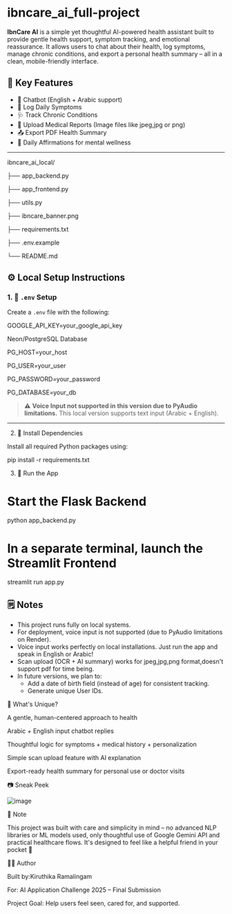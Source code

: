 # ibncare_ai_full-project
**IbnCare AI** is a simple yet thoughtful AI-powered health assistant built to provide gentle health support, symptom tracking, and emotional reassurance. It allows users to chat about their health, log symptoms, manage chronic conditions, and export a personal health summary – all in a clean, mobile-friendly interface.

## 🌟 Key Features

- 🤖 Chatbot (English + Arabic support)
- 📝 Log Daily Symptoms
- 🩺 Track Chronic Conditions
- 📑 Upload Medical Reports (Image files like jpeg,jpg or png)
- 📤 Export PDF Health Summary
- 🧘 Daily Affirmations for mental wellness

---


ibncare_ai_local/

├── app_backend.py

├── app_frontend.py

├── utils.py

├── ibncare_banner.png

├── requirements.txt

├── .env.example

└── README.md



## ⚙️ Local Setup Instructions

### 1. 📁 `.env` Setup

Create a `.env` file with the following:

GOOGLE_API_KEY=your_google_api_key

Neon/PostgreSQL Database

PG_HOST=your_host

PG_USER=your_user

PG_PASSWORD=your_password

PG_DATABASE=your_db 

> ⚠️ **Voice Input not supported in this version due to PyAudio limitations.** This local version supports text input (Arabic + English).

---
2. 🧪 Install Dependencies

Install all required Python packages using:

pip install -r requirements.txt


3. 🧠 Run the App

# Start the Flask Backend

python app_backend.py

# In a separate terminal, launch the Streamlit Frontend

streamlit run app.py

## 🗒️ Notes

- This project runs fully on local systems.
- For deployment, voice input is not supported (due to PyAudio limitations on Render).
- Voice input works perfectly on local installations. Just run the app and speak in English or Arabic!
- Scan upload (OCR + AI summary) works for jpeg,jpg,png format,doesn't support pdf for time being.
- In future versions, we plan to:
  - Add a date of birth field (instead of age) for consistent tracking.
  - Generate unique User IDs.
 
🚀 What's Unique?

A gentle, human-centered approach to health

Arabic + English input chatbot replies

Thoughtful logic for symptoms + medical history + personalization

Simple scan upload feature with AI explanation

Export-ready health summary for personal use or doctor visits


📷 Sneak Peek

![image](https://github.com/user-attachments/assets/0a28fee7-5671-4b10-8233-64879978a880)


🧠 Note

This project was built with care and simplicity in mind – no advanced NLP libraries or ML models used, only thoughtful use of Google Gemini API and practical healthcare flows. It's designed to feel like a helpful friend in your pocket 💚

👩‍💻 Author

Built by:Kiruthika Ramalingam

For: AI Application Challenge 2025 – Final Submission

Project Goal: Help users feel seen, cared for, and supported.



